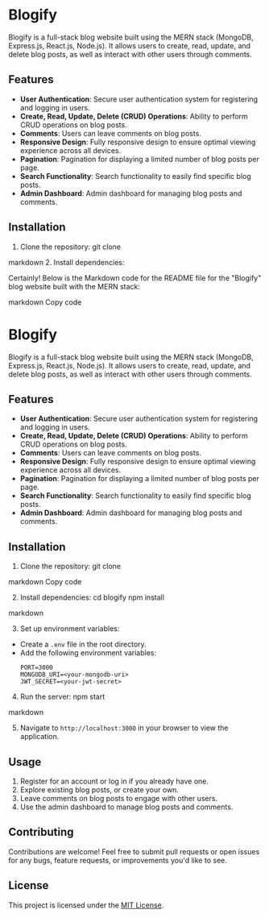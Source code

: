 # Blogify

Blogify is a full-stack blog website built using the MERN stack (MongoDB, Express.js, React.js, Node.js). It allows users to create, read, update, and delete blog posts, as well as interact with other users through comments.

## Features

- **User Authentication**: Secure user authentication system for registering and logging in users.
- **Create, Read, Update, Delete (CRUD) Operations**: Ability to perform CRUD operations on blog posts.
- **Comments**: Users can leave comments on blog posts.
- **Responsive Design**: Fully responsive design to ensure optimal viewing experience across all devices.
- **Pagination**: Pagination for displaying a limited number of blog posts per page.
- **Search Functionality**: Search functionality to easily find specific blog posts.
- **Admin Dashboard**: Admin dashboard for managing blog posts and comments.

## Installation

1. Clone the repository:
git clone <repository-url>

markdown
2. Install dependencies:

Certainly! Below is the Markdown code for the README file for the "Blogify" blog website built with the MERN stack:

markdown
Copy code
# Blogify

Blogify is a full-stack blog website built using the MERN stack (MongoDB, Express.js, React.js, Node.js). It allows users to create, read, update, and delete blog posts, as well as interact with other users through comments.

## Features

- **User Authentication**: Secure user authentication system for registering and logging in users.
- **Create, Read, Update, Delete (CRUD) Operations**: Ability to perform CRUD operations on blog posts.
- **Comments**: Users can leave comments on blog posts.
- **Responsive Design**: Fully responsive design to ensure optimal viewing experience across all devices.
- **Pagination**: Pagination for displaying a limited number of blog posts per page.
- **Search Functionality**: Search functionality to easily find specific blog posts.
- **Admin Dashboard**: Admin dashboard for managing blog posts and comments.

## Installation

1. Clone the repository:
git clone <repository-url>

markdown
Copy code

2. Install dependencies:
cd blogify
npm install

markdown

3. Set up environment variables:
- Create a `.env` file in the root directory.
- Add the following environment variables:
  ```
  PORT=3000
  MONGODB_URI=<your-mongodb-uri>
  JWT_SECRET=<your-jwt-secret>
  ```

4. Run the server:
npm start

markdown


5. Navigate to `http://localhost:3000` in your browser to view the application.

## Usage

1. Register for an account or log in if you already have one.
2. Explore existing blog posts, or create your own.
3. Leave comments on blog posts to engage with other users.
4. Use the admin dashboard to manage blog posts and comments.

## Contributing

Contributions are welcome! Feel free to submit pull requests or open issues for any bugs, feature requests, or improvements you'd like to see.

## License

This project is licensed under the [MIT License](LICENSE).
